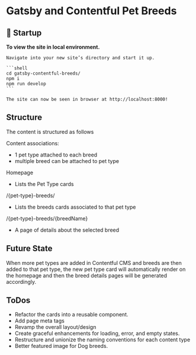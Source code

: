 # Gatsby and Contentful Pet Breeds

## 🚀 Startup 

**To view the site in local environment.**

    Navigate into your new site’s directory and start it up.

    ```shell
    cd gatsby-contentful-breeds/
    npm i
    npm run develop
    ```

    The site can now be seen in browser at http://localhost:8000!

## Structure

  The content is structured as follows

  Content associations: 
  - 1 pet type attached to each breed
  - multiple breed can be attached to pet type

  Homepage
  - Lists the Pet Type cards

  /{pet-type}-breeds/
  - Lists the breeds cards associated to that pet type
  
  /{pet-type}-breeds/{breedName}
   - A page of details about the selected breed

## Future State

  When more pet types are added in Contentful CMS and breeds are then added to that pet type, the new pet type card will automatically render on the homepage and then the breed details pages will be generated accordingly.

## ToDos

  - Refactor the cards into a reusable component.
  - Add page meta tags
  - Revamp the overall layout/design
  - Create graceful enhancements for loading, error, and empty states.
  - Restructure and unionize the naming conventions for each content type
  - Better featured image for Dog breeds.
